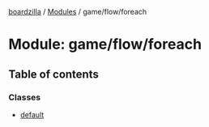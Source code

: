 [boardzilla](../index.md) / [Modules](../modules.md) / game/flow/foreach

# Module: game/flow/foreach

## Table of contents

### Classes

- [default](../classes/game_flow_foreach.default.md)
